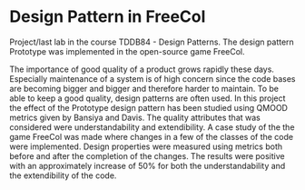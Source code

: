 # Design Pattern in FreeCol
Project/last lab in the course TDDB84 - Design Patterns. The design pattern Prototype was implemented in the open-source game FreeCol.

The importance of good quality of a product grows rapidly these days. Especially maintenance of a system is of high concern since 
the code bases are becoming bigger and bigger and therefore harder to maintain. To be able to keep a good quality, design patterns 
are often used. In this project the effect of the Prototype design pattern has been studied using QMOOD metrics given by Bansiya and 
Davis. The quality attributes that was considered were understandability and extendibility. A case study of the the game FreeCol
was made where changes in a few of the classes of the code were implemented. Design properties were measured using metrics both 
before and after the completion of the changes. The results were positive with an approximately increase of 50% for both the 
understandability and the extendibility of the code. 
